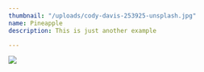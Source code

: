 ```yaml
---
thumbnail: "/uploads/cody-davis-253925-unsplash.jpg"
name: Pineapple 
description: This is just another example

---
```

![](/uploads/ian-dooley-281897-unsplash.jpg)
